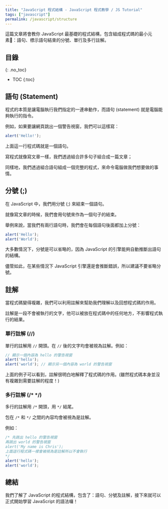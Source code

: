 ```yaml
---
title: "JavaScript 程式結構 - JavaScript 程式教學 / JS Tutorial"
tags: ["javascript"]
permalink: /javascript/structure
---
```


這篇文章將會教你 JavaScript 最基礎的程式結構，包含組成程式碼的最小元素：語句、標示語句結束的分號、單行及多行註解。

## 目錄
{: .no_toc}

- TOC
{:toc}

## 語句 (Statement)

程式的本質是讓電腦執行我們指定的一連串動作，而語句 (statement) 就是電腦能夠執行的指令。

例如，如果要讓網頁跳出一個警告視窗，我們可以這樣寫：

```javascript
alert('Hello!');
```

上面這一行程式碼就是一個語句。

寫程式就像寫文章一樣，我們透過組合許多句子組合成一篇文章；

同樣地，我們透過組合語句組成一個完整的程式，來命令電腦做我們想要做的事情。

## 分號 (;)

在 JavaScript 中，我們用分號 (;) 來結束一個語句。

就像寫文章的時候，我們會用句號來作為一個句子的結束。

舉例來說，當我們有兩行語句時，我們會在每個語句後面都加上分號：

```javascript
alert('Hello');
alert('World');
```

大多數情況下，分號是可以省略的，因為 JavaScript 的引擎能夠自動推斷出語句的結構。

儘管如此，在某些情況下 JavaScript 引擎還是會推斷錯誤，所以建議不要省略分號。

## 註解

當程式碼變得複雜，我們可以利用註解來幫助我們理解以及回想程式碼的作用。

註解是一段不會被執行的文字，他可以被放在程式碼中的任何地方，不影響程式執行的結果。

### 單行註解 (//)

單行的註解用 `//` 開頭。在 `//` 後的文字均會被視為註解。例如：

```javascript
// 顯示一個內容為 hello 的警告視窗
alert('hello');
alert('world'); // 顯示另一個內容為 world 的警告視窗
```

上面的例子可以看到，註解很明白地解釋了程式碼的作用。(雖然程式碼本身並沒有複雜到需要註解的程度！)

### 多行註解 (/* */)

多行的註解用 `/*` 開頭，用 `*/` 結尾。

包在 `/*` 和 `*/` 之間的內容均會被視為是註解。

例如：

```javascript
/* 先跳出 hello 的警告視窗
再跳出 world 的警告視窗
alert('My name is Chris');
上面這行程式碼一樣會被視為是註解所以不會執行
*/
alert('hello');
alert('world');
```

## 總結

我們了解了 JavaScript 的程式結構，包含了：語句、分號及註解，接下來就可以正式開始學習 JavaScript 的語法囉！